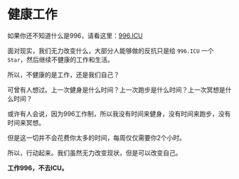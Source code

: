 # 健康工作

如果你还不知道什么是996，请看这里：[996.ICU](https://github.com/996icu/996.ICU)

面对现实，我们无力改变什么，大部分人能够做的反抗只是给 `996.ICU` 一个 `Star`，然后继续不健康的工作和生活。

所以，不健康的是工作，还是我们自己？

可曾有人想过。上一次健身是什么时间？上一次跑步是什么时间？上一次冥想是什么时间？

或许有人会说，因为996工作制，所以我没有时间来健身，没有时间来跑步，没有时间来冥想。

但是这一切并不会花费你太多的时间，每周仅仅需要你2个小时。

所以，行动起来。我们虽然无力改变现状，但是可以改变自己。

**工作996，不去ICU。**
